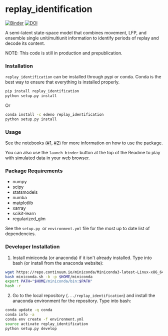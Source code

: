 # replay_identification
[![Binder](https://mybinder.org/badge.svg)](https://mybinder.org/v2/gh/Eden-Kramer-Lab/replay_identification/python-version)
[![DOI](https://zenodo.org/badge/105480682.svg)](https://zenodo.org/badge/latestdoi/105480682)


A semi-latent state-space model that combines movement, LFP, and ensemble single unit/multiunit information to identify periods of replay and decode its content.

NOTE: This code is still in production and prepublication.

### Installation

`replay_identification` can be installed through pypi or conda. Conda is the best way to ensure that everything is installed properly.

```bash
pip install replay_identification
python setup.py install
```
Or
```bash
conda install -c edeno replay_identification
python setup.py install
```

### Usage
See the notebooks ([\#1](https://nbviewer.jupyter.org/github/Eden-Kramer-Lab/replay_identification/blob/master/notebooks/Test_Simulated_Data.ipynb), [\#2](https://nbviewer.jupyter.org/github/Eden-Kramer-Lab/replay_classification/blob/master/examples/Test_Real_Data.ipynb)) for more information on how to use the package.

You can also use the `launch binder` button at the top of the Readme to play with simulated data in your web browser.

### Package Requirements ###
+ numpy
+ scipy
+ statsmodels
+ numba
+ matplotlib
+ xarray
+ scikit-learn
+ regularized_glm

See the `setup.py `or `environment.yml` file for the most up to date list of dependencies.

### Developer Installation ###
1. Install miniconda (or anaconda) if it isn't already installed. Type into bash (or install from the anaconda website):
```bash
wget https://repo.continuum.io/miniconda/Miniconda3-latest-Linux-x86_64.sh -O miniconda.sh;
bash miniconda.sh -b -p $HOME/miniconda
export PATH="$HOME/miniconda/bin:$PATH"
hash -r
```

2. Go to the local repository (`.../replay_identification`) and install the anaconda environment for the repository. Type into bash:
```bash
conda update -q conda
conda info -a
conda env create -f environment.yml
source activate replay_identification
python setup.py develop
```

